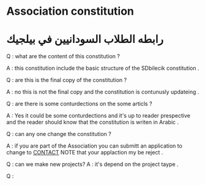 # Association constitution

# رابطه الطلاب السودانيين في بيلجيك 
Q : what are the content of this constitution ?

A : this constitution include the basic structure of the SDbilecik constitution .


Q : are this is the final copy of the constitution ?

A : no this is not the final copy and the constitution is contunusly updateing .


Q : are there is some conturdections on the some articls ?

A : Yes it could be some conturdections and it's up to reader prespective and the reader should know that the constitution is writen in Arabic .


Q : can any one change the constitution ?

A : if you are part of the Association you can submitt an application to change to [CONTACT](https://t.me/SDbilecik) NOTE that your applaction my be reject . 


Q : can we make new projects?
A : it's depend on the project taype .

Q : 


